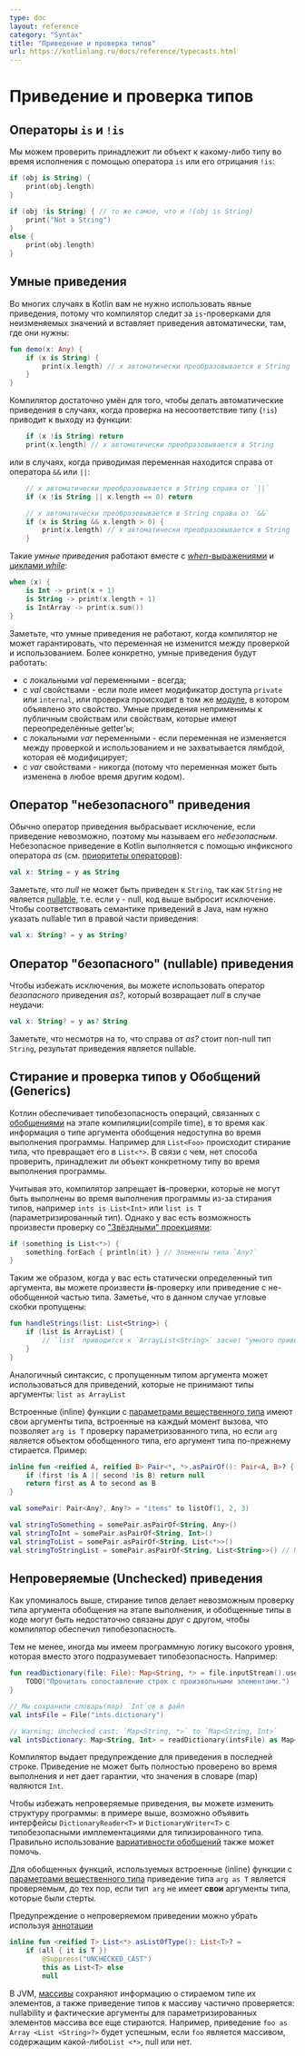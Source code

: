 ```yaml
---
type: doc
layout: reference
category: "Syntax"
title: "Приведение и проверка типов"
url: https://kotlinlang.ru/docs/reference/typecasts.html
---
```


<!--# Type Checks and Casts-->
# Приведение и проверка типов

<!--## `is` and `!is` Operators-->
## Операторы `is` и `!is`

<!--We can check whether an object conforms to a given type at runtime by using the `is` operator or its negated form `!is`:-->
Мы можем проверить принадлежит ли объект к какому-либо типу во время исполнения с помощью оператора `is` или его отрицания `!is`:

``` kotlin
if (obj is String) {
    print(obj.length)
}

if (obj !is String) { // то же самое, что и !(obj is String)
    print("Not a String")
}
else {
    print(obj.length)
}
```

<a name="smart-casts"></a>

<!--## Smart Casts-->
## Умные приведения

<!--In many cases, one does not need to use explicit cast operators in Kotlin, because the compiler tracks the
`is`-checks for immutable values and inserts (safe) casts automatically when needed:-->
Во многих случаях в Kotlin вам не нужно использовать явные приведения, потому что компилятор следит за `is`-проверками для 
неизменяемых значений и вставляет приведения автоматически, там, где они нужны:

``` kotlin
fun demo(x: Any) {
    if (x is String) {
        print(x.length) // x автоматически преобразовывается в String
    }
}
```

<!--The compiler is smart enough to know a cast to be safe if a negative check leads to a return:-->
Компилятор достаточно умён для того, чтобы делать автоматические приведения в случаях, когда проверка на несоответствие типу (`!is`)
приводит к выходу из функции:

``` kotlin
    if (x !is String) return
    print(x.length) // x автоматически преобразовывается в String
```

<!--or in the right-hand side of `&&` and `||`:-->
или в случаях, когда приводимая переменная находится справа от оператора `&&` или `||`:

``` kotlin
    // x автоматически преобразовывается в String справа от `||`
    if (x !is String || x.length == 0) return

    // x автоматически преобразовывается в String справа от `&&`
    if (x is String && x.length > 0) {
        print(x.length) // x автоматически преобразовывается в String
    }
```


<!--Such _smart casts_ work for [*when*{: .keyword }-expressions](control-flow.html#when-expression)
and [*while*{: .keyword }-loops](control-flow.html#while-loops) as well:-->
Такие _умные приведения_  работают вместе с [*when*-выражениями](control-flow.html#when-expression) и [циклами *while*](control-flow.html#while-loops):

``` kotlin
when (x) {
    is Int -> print(x + 1)
    is String -> print(x.length + 1)
    is IntArray -> print(x.sum())
}
```

<!--Note that smart casts do not work when the compiler cannot guarantee that the variable cannot change between the check and the usage.
More specifically, smart casts are applicable according to the following rules:-->
Заметьте, что умные приведения не работают, когда компилятор не может гарантировать, что переменная не изменится между проверкой и использованием.
Более конкретно, умные приведения будут работать:

<!--  * *val*{: .keyword } local variables - always;
  * *val*{: .keyword } properties - if the property is private or internal or the check is performed in the same module where the property is declared. Smart casts aren't applicable to open properties or properties that have custom getters;
  * *var*{: .keyword } local variables - if the variable is not modified between the check and the usage and is not captured in a lambda that modifies it;
  * *var*{: .keyword } properties - never (because the variable can be modified at any time by other code).-->
  
* с локальными *val* переменными - всегда;
* с *val* свойствами - если поле имеет модификатор доступа `private` или `internal`, или проверка происходит в том же [модуле](visibility-modifiers.html#modules), в котором объявлено это свойство. 
Умные приведения неприменимы к публичным свойствам или свойствам, которые имеют переопределённые getter'ы;
* с локальными *var* переменными - если переменная не изменяется между проверкой и использованием и не захватывается лямбдой, которая её модифицирует;
* с *var* свойствами - никогда (потому что переменная может быть изменена в любое время другим кодом).


<!--## "Unsafe" cast operator-->
## Оператор "небезопасного" приведения

<!--Usually, the cast operator throws an exception if the cast is not possible. Thus, we call it *unsafe*.
The unsafe cast in Kotlin is done by the infix operator *as*{: .keyword } (see [operator precedence](grammar.html#precedence)):-->
Обычно оператор приведения выбрасывает исключение, если приведение невозможно, поэтому мы называем его *небезопасным*.
Небезопасное приведение в Kotlin выполняется с помощью инфиксного оператора *as* (см. [приоритеты операторов](grammar.html#precedence)):

``` kotlin
val x: String = y as String
```

<!--Note that *null*{: .keyword } cannot be cast to `String` as this type is not [nullable](null-safety.html),
i.e. if `y` is null, the code above throws an exception.
In order to match Java cast semantics we have to have nullable type at cast right hand side, like-->
Заметьте, что *null* не может быть приведен к `String`, так как `String` не является [nullable](null-safety.html),
т.е. если `y` - null, код выше выбросит исключение. Чтобы соответствовать семантике приведений в Java, нам нужно указать nullable тип в правой части приведения:

``` kotlin
val x: String? = y as String?
```

<!--## "Safe" (nullable) cast operator-->
## Оператор "безопасного" (nullable) приведения 

<!--To avoid an exception being thrown, one can use a *safe* cast operator *as?*{: .keyword } that returns *null*{: .keyword } on failure:-->
Чтобы избежать исключения, вы можете использовать оператор *безопасного* приведения *as?*, который возвращает *null* в случае неудачи:

``` kotlin
val x: String? = y as? String
```

<!--Note that despite the fact that the right-hand side of *as?*{: .keyword } is a non-null type `String` the result of the cast is nullable.-->
Заметьте, что несмотря на то, что справа от *as?* стоит non-null тип `String`, результат приведения является nullable.


<!--## Type erasure and generic type checks-->
## Стирание и проверка типов у Обобщений (Generics)

<!--Kotlin ensures type safety of operations involving [generics](generics.html) at compile time,
while, at runtime, instances of generic types hold no information about their actual type arguments. For example, 
`List<Foo>` is erased to just `List<*>`. In general, there is no way to check whether an instance belongs to a generic 
type with certain type arguments at runtime. -->
Котлин обеспечивает типобезопасность операций, связанных с [обобщениями](generics.html) на этапе компиляции(compile time), в то время как информация о типе аргумента обобщения недоступна во время выполнения программы. Например для `List<Foo>` происходит стирание типа, что превращает его в `List<*>`. В связи с чем, нет способа проверить, принадлежит ли объект конкретному типу во время выполнения программы.

<!--Given that, the compiler prohibits *is*{: .keyword }-checks that cannot be performed at runtime due to type erasure, such as 
`ints is List<Int>` or `list is T` (type parameter). You can, however, check an instance against a [star-projected type](generics.html#star-projections):-->
Учитывая это, компилятор запрещает **is**-проверки, которые не могут быть выполнены во время выполнения программы из-за стирания типов, например `ints is List<Int>` или `list is T` (параметризированный тип). Однако у вас есть возможность произвести проверку со ["Звёздными" проекциями](generics.html#"Звёздные"-проекции):

<div class="sample" markdown="1" theme="idea" data-highlight-only>

```kotlin
if (something is List<*>) {
    something.forEach { println(it) } // Элементы типа `Any?`
}
```
</div>

<!--Similarly, when you already have the type arguments of an instance checked statically (at compile time),
you can make an *is*{: .keyword }-check or a cast that involves the non-generic part of the type. Note that 
angle brackets are omitted in this case:-->
Таким же образом, когда у вас есть статически определенный тип аргумента, вы можете произвести **is**-проверку или приведение с не-обобщенной частью типа. Заметье, что в данном случае угловые скобки пропущены:

<div class="sample" markdown="1" theme="idea" data-highlight-only>

```kotlin
fun handleStrings(list: List<String>) {
    if (list is ArrayList) {
        // `list` приводится к `ArrayList<String>` засчет "умного приведения"
    }
}
```
</div>

<!--The same syntax with omitted type arguments can be used for casts that do not take type arguments into account: `list as ArrayList`. -->
Аналогичный синтаксис, с пропущенным типом аргумента может использоваться для приведений, которые не принимают типы аргументы: `list as ArrayList`

<!--Inline functions with [reified type parameters](inline-functions.html#reified-type-parameters) have their actual type arguments
 inlined at each call site, which enables `arg is T` checks for the type parameters, but if `arg` is an instance of a 
generic type itself, *its* type arguments are still erased. Example:-->
Встроенные (inline) функции с [параметрами вещественного типа](inline-functions.html#Параметры-вещественного-типа) имеют свои аргументы типа, встроенные на каждый момент вызова, что позволяет `arg is T` проверку параметризованного типа, но если `arg` является объектом обобщенного типа, его аргумент типа по-прежнему стирается. Пример:

<div class="sample" markdown="1" theme="idea">

```kotlin
inline fun <reified A, reified B> Pair<*, *>.asPairOf(): Pair<A, B>? {
    if (first !is A || second !is B) return null
    return first as A to second as B
}

val somePair: Pair<Any?, Any?> = "items" to listOf(1, 2, 3)

val stringToSomething = somePair.asPairOf<String, Any>()
val stringToInt = somePair.asPairOf<String, Int>()
val stringToList = somePair.asPairOf<String, List<*>>()
val stringToStringList = somePair.asPairOf<String, List<String>>() // Нарушает типобезопасность!
```
</div>

<!--## Unchecked casts-->
## Непроверяемые (Unchecked) приведения

<!--As said above, type erasure makes checking actual type arguments of a generic type instance impossible at runtime, and 
generic types in the code might be connected to each other not closely enough for the compiler to ensure 
type safety. -->
Как упоминалось выше, стирание типов делает невозможным проверку типа аргумента обобщения на этапе выполнения, и обобщенные типы в коде могут быть недостаточно связаны друг с другом, чтобы компилятор обеспечил типобезопасность.

<!--Even so, sometimes we have high-level program logic that implies type safety instead. For example:-->
Тем не менее, иногда мы имеем программную логику высокого уровня, которая вместо этого подразумевает типобезопасность. Например:

<div class="sample" markdown="1" theme="idea" data-highlight-only>

```kotlin 
fun readDictionary(file: File): Map<String, *> = file.inputStream().use { 
    TODO("Прочитать сопоставление строк с произвольными элементами.")
}

// Мы сохранили словарь(map) `Int`ов в файл
val intsFile = File("ints.dictionary")

// Warning: Unchecked cast: `Map<String, *>` to `Map<String, Int>`
val intsDictionary: Map<String, Int> = readDictionary(intsFile) as Map<String, Int>
```
</div>

<!--The compiler produces a warning for the cast in the last line. The cast cannot be fully checked at runtime and provides 
no guarantee that the values in the map are `Int`.-->
Компилятор выдает предупреждение для приведения в последней строке. Приведение не может быть полностью проверено во время выполнения и нет дает гарантии, что значения в словаре (map) являются `Int`.

<!--To avoid unchecked casts, you can redesign the program structure: in the example above, there could be interfaces
 `DictionaryReader<T>` and `DictionaryWriter<T>` with type-safe implementations for different types. 
 You can introduce reasonable abstractions to move unchecked casts from calling code to the implementation details.
 Proper use of [generic variance](generics.html#variance) can also help. -->
 Чтобы избежать непроверяемые приведения, вы можете изменить структуру программы: в примере выше, возможно объявить интерфейсы `DictionaryReader<T>` и `DictionaryWriter<T>` с типобезопасными имплементациями для типизированного типа. Правильно использование [вариативности обобщений](generics.html#Вариативность) также может помочь.
 
<!--For generic functions, using [reified type parameters](inline-functions.html#reified-type-parameters) makes the casts 
such as `arg as T` checked, unless `arg`'s type has *its own* type arguments that are erased.-->
Для обобщенных функций, используемых встроенные (inline) функции с [параметрами вещественного типа](inline-functions.html#Параметры-вещественного-типа) приведение типа `arg as T` является проверяемым, до тех пор, если тип` arg` не имеет **свои** аргументы типа, которые были стерты.

<!--An unchecked cast warning can be suppressed by [annotating](annotations.html#annotations) the statement or the 
declaration where it occurs with `@Suppress("UNCHECKED_CAST")`:-->
Предупреждение о непроверяемом приведении можно убрать используя [аннотации](annotations.html)
<div class="sample" markdown="1" theme="idea" data-highlight-only auto-indent="false">

```kotlin
inline fun <reified T> List<*>.asListOfType(): List<T>? =
    if (all { it is T })
        @Suppress("UNCHECKED_CAST")
        this as List<T> else
        null
```
</div>

<!--On the JVM, the [array types](basic-types.html#arrays) (`Array<Foo>`) retain the information about the erased type of 
their elements, and the type casts to an array type are partially checked: the 
nullability and actual type arguments of the elements type are still erased. For example, 
the cast `foo as Array<List<String>?>` will succeed if `foo` is an array holding any `List<*>`, nullable or not.-->
В JVM, [массивы](basic-types.html#массивы) сохраняют информацию о стираемом типе их элементов, а также приведение типов к массиву частично проверяется: nullability и фактические аргументы для параметризированных элементов массива все еще стираются. Например, приведение `foo as Array <List <String>?>` будет успешным, если `foo` является массивом, содержащим какой-либо` List <*> `, null или нет.